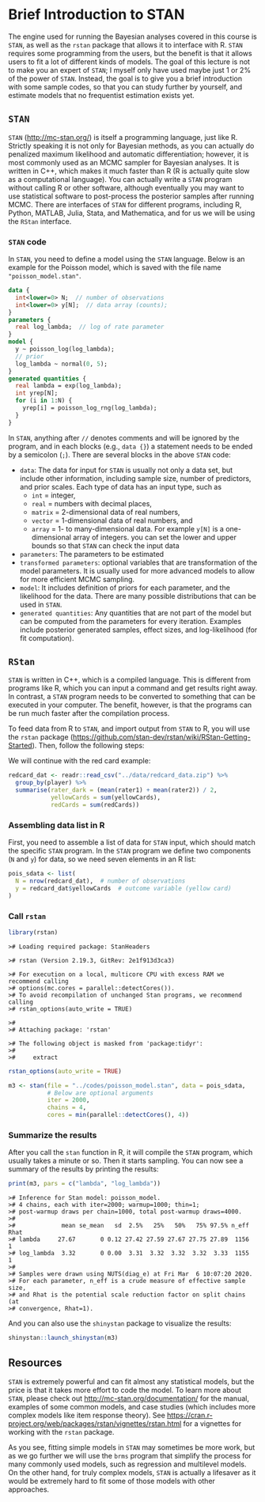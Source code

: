 



# Brief Introduction to STAN

The engine used for running the Bayesian analyses covered in this course is
`STAN`, as well as the  `rstan` package that allows it to interface with R.
`STAN` requires some programming from the users, but the benefit is that it
allows users to fit a lot of different kinds of models. The goal of this lecture
is not to make you an expert of `STAN`; I myself only have used maybe just 1 or
2% of the power of `STAN`. Instead, the goal is to give you a brief introduction
with some sample codes, so that you can study further by yourself, and estimate
models that no frequentist estimation exists yet.

## `STAN`

`STAN` (http://mc-stan.org/) is itself a programming language, just like R. 
Strictly speaking it is not only for Bayesian methods, as you can actually do 
penalized maximum likelihood and automatic differentiation; however, it is most
commonly used as an MCMC sampler for Bayesian analyses. It is written in C++,
which makes it much faster than R (R is actually quite slow as a computational
language). You can actually write a `STAN` program without calling R or other 
software, although eventually you may want to use statistical software to 
post-process the posterior samples after running MCMC. There are interfaces of
`STAN` for different programs, including R, Python, MATLAB, Julia, Stata, and
Mathematica, and for us we will be using the `RStan` interface. 

### `STAN` code

In `STAN`, you need to define a model using the `STAN` language. Below is 
an example for the Poisson model, which is saved with the file name 
`"poisson_model.stan"`.


```stan
data {
  int<lower=0> N;  // number of observations
  int<lower=0> y[N];  // data array (counts);
}
parameters {
  real log_lambda;  // log of rate parameter
}
model {
  y ~ poisson_log(log_lambda);
  // prior
  log_lambda ~ normal(0, 5);
}
generated quantities {
  real lambda = exp(log_lambda);
  int yrep[N];
  for (i in 1:N) {
    yrep[i] = poisson_log_rng(log_lambda);
  }
}
```

In `STAN`, anything after `//` denotes comments and will be ignored by the
program, and in each blocks (e.g., `data {}`) a statement needs to be ended by a
semicolon (`;`). There are several blocks in the above `STAN` code:

- `data`: The data for input for `STAN` is usually not only a data set, but 
include other information, including sample size, number of predictors, and 
prior scales. Each type of data has an input type, such as 
    * `int` = integer, 
    * `real` = numbers with decimal places, 
    * `matrix` = 2-dimensional data of real numbers, 
    * `vector` = 1-dimensional data of real numbers, and 
    * `array` = 1- to many-dimensional data. For example `y[N]` is a 
    one-dimensional array of integers. 
you can set the lower and upper bounds so that `STAN` can check the input data
- `parameters`: The parameters to be estimated
- `transformed parameters`: optional variables that are transformation of the 
model parameters. It is usually used for more advanced models to allow for 
more efficient MCMC sampling. 
- `model`: It includes definition of priors for each parameter, and the 
likelihood for the data. There are many possible distributions that can be used 
in `STAN`. 
- `generated quantities`: Any quantities that are not part of the model but 
can be computed from the parameters for every iteration. Examples include 
posterior generated samples, effect sizes, and log-likelihood (for fit 
computation). 

## `RStan`

`STAN` is written in C++, which is a compiled language. This is different from 
programs like R, which you can input a command and get results right away. In 
contrast, a `STAN` program needs to be converted to something that can be
executed in your computer. The benefit, however, is that the programs can be run
much faster after the compilation process. 

To feed data from R to `STAN`, and import output from `STAN` to R, you will use 
the `rstan` package
(https://github.com/stan-dev/rstan/wiki/RStan-Getting-Started). Then, follow the
following steps:

We will continue with the red card example:


```r
redcard_dat <- readr::read_csv("../data/redcard_data.zip") %>% 
  group_by(player) %>% 
  summarise(rater_dark = (mean(rater1) + mean(rater2)) / 2, 
            yellowCards = sum(yellowCards), 
            redCards = sum(redCards))
```

### Assembling data list in R 

First, you need to assemble a list of data for `STAN` input, which should match
the specific `STAN` program. In the `STAN` program we define two components
(`N` and `y`) for data, so we need seven elements in an R list:


```r
pois_sdata <- list(
  N = nrow(redcard_dat),  # number of observations
  y = redcard_dat$yellowCards  # outcome variable (yellow card)
)
```

### Call `rstan`


```r
library(rstan)
```

```
># Loading required package: StanHeaders
```

```
># rstan (Version 2.19.3, GitRev: 2e1f913d3ca3)
```

```
># For execution on a local, multicore CPU with excess RAM we recommend calling
># options(mc.cores = parallel::detectCores()).
># To avoid recompilation of unchanged Stan programs, we recommend calling
># rstan_options(auto_write = TRUE)
```

```
># 
># Attaching package: 'rstan'
```

```
># The following object is masked from 'package:tidyr':
># 
>#     extract
```

```r
rstan_options(auto_write = TRUE)
```


```r
m3 <- stan(file = "../codes/poisson_model.stan", data = pois_sdata, 
           # Below are optional arguments
           iter = 2000, 
           chains = 4, 
           cores = min(parallel::detectCores(), 4))
```

### Summarize the results

After you call the `stan` function in R, it will compile the `STAN` program, 
which usually takes a minute or so. Then it starts sampling. You can now see
a summary of the results by printing the results:


```r
print(m3, pars = c("lambda", "log_lambda"))
```

```
># Inference for Stan model: poisson_model.
># 4 chains, each with iter=2000; warmup=1000; thin=1; 
># post-warmup draws per chain=1000, total post-warmup draws=4000.
># 
>#             mean se_mean   sd  2.5%   25%   50%   75% 97.5% n_eff Rhat
># lambda     27.67       0 0.12 27.42 27.59 27.67 27.75 27.89  1156    1
># log_lambda  3.32       0 0.00  3.31  3.32  3.32  3.32  3.33  1155    1
># 
># Samples were drawn using NUTS(diag_e) at Fri Mar  6 10:07:20 2020.
># For each parameter, n_eff is a crude measure of effective sample size,
># and Rhat is the potential scale reduction factor on split chains (at 
># convergence, Rhat=1).
```

And you can also use the `shinystan` package to visualize the results:


```r
shinystan::launch_shinystan(m3)
```

## Resources

`STAN` is extremely powerful and can fit almost any statistical models, but the 
price is that it takes more effort to code the model. To learn more about 
`STAN`, please check out http://mc-stan.org/documentation/ for the manual, 
examples of some common models, and case studies (which includes more complex
models like item response theory). See
https://cran.r-project.org/web/packages/rstan/vignettes/rstan.html for a 
vignettes for working with the `rstan` package. 

As you see, fitting simple models in `STAN` may sometimes be more work, but as
we go further we will use the `brms` program that simplify the process for many
commonly used models, such as regression and multilevel models. On the other
hand, for truly complex models, `STAN` is actually a lifesaver as it would be
extremely hard to fit some of those models with other approaches.
